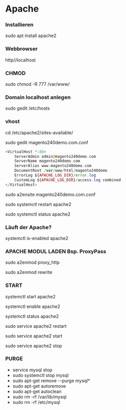 # Apache

### Installieren

sudo apt install apache2

### Webbrowser

http//localhost

### CHMOD

sudo chmod -R 777 /var/www/

### Domain localhost anlegen

sudo gedit /etc/hosts

### vhost

cd /etc/apache2/sites-available/

sudo gedit magento240demo.com.conf

```php
<VirtualHost *:80>
    ServerAdmin admin@magento240demo.com
    ServerName magento240demo.com
    ServerAlias www.magento240demo.com
    DocumentRoot /var/www/html/magento240demo
    ErrorLog ${APACHE_LOG_DIR}/error.log
    CustomLog ${APACHE_LOG_DIR}/access.log combined
</VirtualHost>
```
sudo a2ensite magento240demo.com.conf

sudo systemctl restart apache2

sudo systemctl status apache2

### Läuft der Apache?

systemctl is-enabled apache2

### APACHE MODUL LADEN Bsp. ProxyPass

sudo a2enmod proxy_http

sudo a2enmod rewrite

### START 

systemctl start apache2

systemctl enable apache2

systemctl status apache2

sudo service apache2 restart

sudo service apache2 start

sudo service apache2 stop

### PURGE

* service mysql stop
* sudo systemctl stop mysql
* sudo apt-get remove --purge mysql*
* sudo apt-get autoremove
* sudo apt-get autoclean
* sudo rm -rf /var/lib/mysql
* sudo rm -rf /etc/mysql
